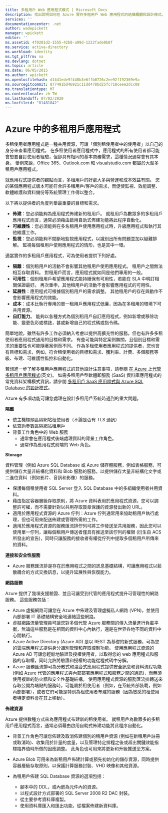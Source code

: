```yaml
---
title: 多租用戶 Web 應用程式模式 | Microsoft Docs
description: 找出說明如何在 Azure 實作多租用戶 Web 應用程式的結構概觀和設計模式。
services: ''
documentationcenter: .net
author: wadepickett
manager: wpickett
editor: ''
ms.assetid: 4f0281d2-1555-42b0-a99d-1222fade0b0f
ms.service: active-directory
ms.workload: identity
ms.tgt_pltfrm: na
ms.devlang: dotnet
ms.topic: article
ms.date: 06/05/2015
ms.author: wpickett
ms.openlocfilehash: d1441ede9f448b3e6ffb0726c2ee92f192369e9a
ms.sourcegitcommit: 877491bd46921c11dd478bd25fc718ceee2dcc08
ms.translationtype: MT
ms.contentlocale: zh-TW
ms.lasthandoff: 07/02/2020
ms.locfileid: "81481842"
---
```

# <a name="multitenant-applications-in-azure"></a>Azure 中的多租用戶應用程式
多租使用者應用程式是一種共用資源，可讓「個別租使用者中的使用者」以自己的身分來查看應用程式。 在多租使用者應用程式中，應用程式的所有使用者都可能會想要自訂使用者經驗，但卻具有相同的基本商務需求，這種情況通常會有其本身。 舉例來說，Office 365、Outlook.com 和 visualstudio.com 都屬於大型多租用戶應用程式。

就應用程式提供者的觀點而言，多租用戶的好處大多與營運和成本效益有關。 您的某個應用程式版本可能符合許多租用戶/客戶的需求，而促使監視、效能調整、軟體維護和資料備份等系統管理工作得以整合。

以下將以提供者的角度列舉最重要的目標和需求。

* **佈建**：您必須能夠為應用程式佈建新的租用戶。  就租用戶為數眾多的多租用戶應用程式而言，通常必須藉由啟用自助式佈建功能將此程序自動化。
* **可維護性**：您必須能夠在多名租用戶使用應用程式時，升級應用程式和執行其他維護工作。
* **監視**：您必須能夠不間斷地監視應用程式，以識別出所有問題並加以疑難排解。 監視每個租用戶使用應用程式的情形，也是其中一環。

適當實作的多租用戶應用程式，可為使用者提供下列好處。

* **隔離**：個別租用戶的活動不會影響其他租用戶使用應用程式。 租用戶之間無法相互存取資料。 對租用戶而言，應用程式就如同是他們專用的一般。
* **可用性**：個別租用戶希望應用程式能持續保有可用性，若能在 SLA 中明訂相關保證最好。 再次重申，其他租用戶的活動不會影響應用程式的可用性。
* **延展性**：應用程式可根據個別租用戶的需求調整。 其他租用戶的存在與動作不會影響應用程式的效能。
* **成本**：成本比執行專用的單一租用戶應用程式低廉，因為在多租用的環境下可共用資源。
* **自訂能力**。 能夠以各種方式為個別租用戶自訂應用程式，例如新增或移除功能、變更色彩或標誌，甚或新增自己的程式碼或指令碼。

簡單地說，雖然有許多工作必須納入考慮以提供高擴充性的服務，但也有許多多租使用者應用程式通用的目標和需求。 有些可能與特定案例無關，且個別目標和需求的重要性也可能隨著案例而不同。 作為多租使用者應用程式的提供者，您也會有目標和需求，例如，符合租使用者的目標和需求、獲利率、計費、多個服務等級、布建、可維護性監控和自動化。

若想進一步了解多租用戶應用程式的其他設計注意事項，請參閱 [在 Azure 上代管多租用戶應用程式][Hosting a Multi-Tenant Application on Azure](英文)。 如需多租用戶型軟體即服務 (SaaS) 資料庫應用程式的常見資料架構模式資訊，請參閱 [多租用戶 SaaS 應用程式與 Azure SQL Database 的設計模式](sql-database/sql-database-design-patterns-multi-tenancy-saas-applications.md)。 

Azure 有多項功能可讓您處理在設計多租用戶系統時遇到的重大問題。

**隔離**

* 依主機標頭區隔網站租使用者（不論是否有 TLS 通訊）
* 依查詢參數區隔網站租用戶
* 背景工作角色中的 Web 服務
  * 通常會在應用程式後端處理資料的背景工作角色。
  * 通常作為應用程式前端的 Web 角色。

**Storage**

資料管理（例如 Azure SQL Database 或 Azure 儲存體服務，例如表格服務，可提供儲存大量非結構化資料和 Blob 服務的服務，以提供儲存大量非結構化文字或二進位資料（例如影片、音訊和影像）的服務。

* 保護每個租使用者 SQL Server 登入 SQL Database 中的多組織使用者共用資料。
* 藉由指定容器層級存取原則，將 Azure 資料表用於應用程式資源，您可以調整許可權，而不需要針對以共用存取簽章保護的資源發出新的 URL。
* 適用於應用程式資源的 Azure 佇列：Azure 佇列通常用來協助租用戶執行處理，但也可用來配送佈建或管理所需的工作。
* 適用於應用程式資源的服務匯流排佇列可將工作發送至共用服務，因此您可以使用單一佇列，讓每個租用戶傳送者僅具有推送至該佇列的權限 (衍生自 ACS 所發出的宣告)，同時只讓服務的接收者有權從佇列中提取多個租用戶所傳來的資料。

**連接和安全性服務**

* Azure 服務匯流排是存在於應用程式之間的訊息基礎結構，可讓應用程式以鬆散耦合的方式交換訊息，以提升延展性與恢復能力。

**網路服務**

Azure 提供了幾項支援驗證、並且可讓受到代管的應用程式提升可管理性的網路服務。 這些服務包括：

* Azure 虛擬網路可讓您在 Azure 中佈建及管理虛擬私人網路 (VPN)，並使用內部部署 IT 基礎結構安全地連結這些網路。
* 虛擬網路流量管理員可讓您對多個代管 Azure 服務間的傳入流量進行負載平衡，無論這些服務是在相同的資料中心內執行，還是在世界各地不同的資料中心間執行。
* Azure Active Directory (Azure AD) 是以 REST 為基礎的新式服務，可為您的雲端應用程式提供身分識別管理和存取控制功能。 使用應用程式資源的 Azure AD 可讓您輕鬆地驗證及授權使用者，以取得您的 web 應用程式和服務的存取權，同時允許將驗證和授權的功能從程式碼中分解。
* Azure 服務匯流排可為分散式和混合式應用程式提供安全訊息和資料流程功能 (例如 Azure 代管的應用程式與內部部署應用程式和服務之間的通訊)，而無須使用複雜的防火牆和安全性基礎結構。 使用應用程式資源的服務匯流排轉送來存取公開為端點的服務時，可能屬於租使用者（例如，在系統外部裝載，例如內部部署），或者它們可能是特別為租使用者布建的服務（因為敏感的租使用者特定資料會在其上移動）。

**佈建資源**

Azure 提供數種方式來為應用程式布建新的租使用者。 就租用戶為數眾多的多租用戶應用程式而言，通常必須藉由啟用自助式佈建功能將此程序自動化。

* 背景工作角色可讓您佈建及取消佈建個別的租用戶資源 (例如在新租用戶註冊或取消時)、收集用於計量的度量，以及管理特定排程之後或超出關鍵效能指標臨界值時所做的因應調整。 此角色也可用來將更新和升級推送至方案。
* Azure Blob 可用來為新租用戶佈建計算或預先初始化的儲存資源，同時提供容器層級存取原則，以保護計算服務封裝、VHD 映像和其他資源。
* 為租用戶佈建 SQL Database 資源的選項包括：
  
  * 腳本中的 DDL，或內嵌為元件內的資源。
  * 以程式設計方式部署的 SQL Server 2008 R2 DAC 封裝。
  * 從主要參考資料庫複製。
  * 使用資料庫匯入和匯出功能，從檔案佈建新資料庫。

<!--links-->

[Hosting a Multi-Tenant Application on Azure]: https://msdn.microsoft.com/library/hh534480.aspx
[Designing Multitenant Applications on Azure]: https://msdn.microsoft.com/library/windowsazure/hh689716
